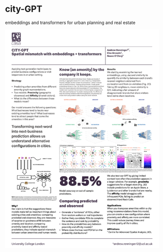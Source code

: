 # city-GPT
embeddings and transformers for urban planning and real estate

![](https://github.com/asrenninger/city-GPT/blob/main/viz/renninger_complenet.png?raw=true)
